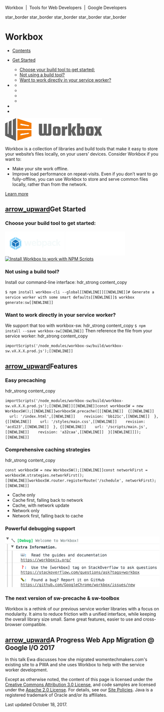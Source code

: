 Workbox  |  Tools for Web Developers       |  Google Developers

star_border
star_border
star_border
star_border
star_border

#  Workbox

- [Contents](https://developers.google.com/web/tools/workbox/#top_of_page)
- [Get Started](https://developers.google.com/web/tools/workbox/#get_started)
    - [Choose your build tool to get started:](https://developers.google.com/web/tools/workbox/#choose_your_build_tool_to_get_started)
    - [Not using a build tool?](https://developers.google.com/web/tools/workbox/#not_using_a_build_tool)
    - [Want to work directly in your service worker?](https://developers.google.com/web/tools/workbox/#want_to_work_directly_in_your_service_worker)

-
    -
    -
    -
    -
-
-

 ![Workbox logo](../_resources/aede9b217e4f60a0b8e00a00a211889a.png)

Workbox is a collection of libraries and build tools that make it easy to store your website’s files locally, on your users’ devices. Consider Workbox if you want to:

- Make your site work offline.
- Improve load performance on repeat-visits. Even if you don’t want to go fully-offline, you can use Workbox to store and serve common files locally, rather than from the network.

[Learn more](https://developers.google.com/web/tools/workbox/overview)

## [arrow_upward](https://developers.google.com/web/tools/workbox/#top_of_page)Get Started

### Choose your build tool to get started:

 [![Install Workbox's Webpack plugin](../_resources/92c0930fcf3b017c3bba5b943f691f86.png)](https://developers.google.com/web/tools/workbox/get-started/webpack.html)  [![Install Workbox to work with Gulp](../_resources/213caf6af96aafcb7bf324d445c1aec9.png)](https://developers.google.com/web/tools/workbox/get-started/gulp.html)  [![Install Workbox to work with NPM Scripts](:/081f003581423d4ddeab6d82e2428fbb)](https://developers.google.com/web/tools/workbox/get-started/npm-script.html)

### Not using a build tool?

Install our command-line interface:
hdr_strong
content_copy

`$ npm install workbox-cli --global[[NEWLINE]][[NEWLINE]]# Generate a service worker with some smart defaults[[NEWLINE]]$ workbox generate:sw[[NEWLINE]]`

### Want to work directly in your service worker?

We support that too with workbox-sw.
hdr_strong
content_copy
`$ npm install --save workbox-sw[[NEWLINE]]`
Then reference the file from your service worker:
hdr_strong
content_copy

`importScripts('/node_modules/workbox-sw/build/workbox-sw.vX.X.X.prod.js');[[NEWLINE]]`

## [arrow_upward](https://developers.google.com/web/tools/workbox/#top_of_page)Features

### Easy precaching

hdr_strong
content_copy

`importScripts('/node_modules/workbox-sw/build/workbox-sw.vX.X.X.prod.js');[[NEWLINE]][[NEWLINE]]const workboxSW = new WorkboxSW();[[NEWLINE]]workboxSW.precache([[[NEWLINE]]  {[[NEWLINE]]    url: '/index.html',[[NEWLINE]]    revision: 'bb121c',[[NEWLINE]]  }, {[[NEWLINE]]    url: '/styles/main.css',[[NEWLINE]]    revision: 'acd123',[[NEWLINE]]  }, {[[NEWLINE]]    url: '/scripts/main.js',[[NEWLINE]]    revision: 'a32caa',[[NEWLINE]]  }[[NEWLINE]]]);[[NEWLINE]]`

### Comprehensive caching strategies

hdr_strong
content_copy

`const workboxSW = new WorkboxSW();[[NEWLINE]]const networkFirst = workboxSW.strategies.networkFirst();[[NEWLINE]]workboxSW.router.registerRoute('/schedule', networkFirst);[[NEWLINE]]`

- Cache only
- Cache first, falling back to network
- Cache, with network update
- Network only
- Network first, falling back to cache

### Powerful debugging support

![Example of Workbox Logging.](../_resources/3df5780e1c68d55d27bd76b954b2cdb7.png)

### The next version of sw-precache & sw-toolbox

Workbox is a rethink of our previous service worker libraries with a focus on modularity. It aims to reduce friction with a unified interface, while keeping the overall library size small. Same great features, easier to use and cross-browser compatible.

## [arrow_upward](https://developers.google.com/web/tools/workbox/#top_of_page)A Progress Web App Migration @ Google I/O 2017

In this talk Ewa discusses how she migrated womentechmakers.com's existing site to a PWA and she uses Workbox to help with the service worker development.

Except as otherwise noted, the content of this page is licensed under the [Creative Commons Attribution 3.0 License](http://creativecommons.org/licenses/by/3.0/), and code samples are licensed under the [Apache 2.0 License](http://www.apache.org/licenses/LICENSE-2.0). For details, see our [Site Policies](https://developers.google.com/terms/site-policies). Java is a registered trademark of Oracle and/or its affiliates.

Last updated October 18, 2017.
